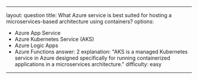 
---
layout: question
title: What Azure service is best suited for hosting a microservices-based architecture using containers?
options:
- Azure App Service
- Azure Kubernetes Service (AKS)
- Azure Logic Apps
- Azure Functions
answer: 2
explanation: "AKS is a managed Kubernetes service in Azure designed specifically for running containerized applications in a microservices architecture."
difficulty: easy
---
